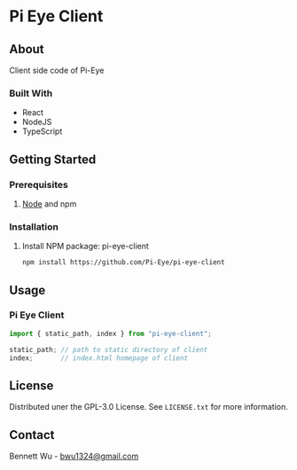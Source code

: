# Pi Eye Client

## About

Client side code of Pi-Eye

### Built With

* React
* NodeJS
* TypeScript

## Getting Started

### Prerequisites

1. [Node](https://nodejs.org/en/) and npm

### Installation

1. Install NPM package: pi-eye-client
    ```sh
    npm install https://github.com/Pi-Eye/pi-eye-client
    ```

## Usage

### Pi Eye Client

```js
import { static_path, index } from "pi-eye-client";

static_path; // path to static directory of client
index;       // index.html homepage of client
```

## License

Distributed uner the GPL-3.0 License. See `LICENSE.txt` for more information.

## Contact

Bennett Wu - bwu1324@gmail.com